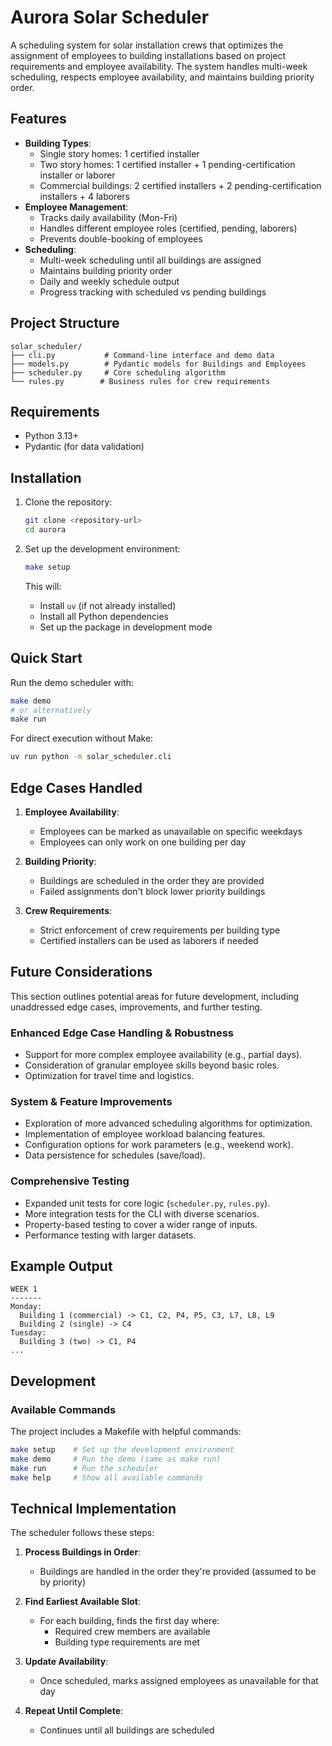 # Aurora Solar Scheduler

A scheduling system for solar installation crews that optimizes the assignment of employees to building installations based on project requirements and employee availability. The system handles multi-week scheduling, respects employee availability, and maintains building priority order.

## Features

- **Building Types**:
  - Single story homes: 1 certified installer
  - Two story homes: 1 certified installer + 1 pending-certification installer or laborer
  - Commercial buildings: 2 certified installers + 2 pending-certification installers + 4 laborers
- **Employee Management**:
  - Tracks daily availability (Mon-Fri)
  - Handles different employee roles (certified, pending, laborers)
  - Prevents double-booking of employees
- **Scheduling**:
  - Multi-week scheduling until all buildings are assigned
  - Maintains building priority order
  - Daily and weekly schedule output
  - Progress tracking with scheduled vs pending buildings

## Project Structure

```text
solar_scheduler/
├── cli.py           # Command-line interface and demo data
├── models.py        # Pydantic models for Buildings and Employees
├── scheduler.py     # Core scheduling algorithm
└── rules.py        # Business rules for crew requirements
```

## Requirements

- Python 3.13+
- Pydantic (for data validation)

## Installation

1. Clone the repository:

   ```bash
   git clone <repository-url>
   cd aurora
   ```

2. Set up the development environment:

   ```bash
   make setup
   ```
   
   This will:
   - Install `uv` (if not already installed)
   - Install all Python dependencies
   - Set up the package in development mode

## Quick Start

Run the demo scheduler with:

```bash
make demo
# or alternatively
make run
```

For direct execution without Make:

```bash
uv run python -m solar_scheduler.cli
```

## Edge Cases Handled

1. **Employee Availability**:
   - Employees can be marked as unavailable on specific weekdays
   - Employees can only work on one building per day

2. **Building Priority**:
   - Buildings are scheduled in the order they are provided
   - Failed assignments don't block lower priority buildings

3. **Crew Requirements**:
   - Strict enforcement of crew requirements per building type
   - Certified installers can be used as laborers if needed

## Future Considerations

This section outlines potential areas for future development, including unaddressed edge cases, improvements, and further testing.

### Enhanced Edge Case Handling & Robustness

- Support for more complex employee availability (e.g., partial days).
- Consideration of granular employee skills beyond basic roles.
- Optimization for travel time and logistics.

### System & Feature Improvements

- Exploration of more advanced scheduling algorithms for optimization.
- Implementation of employee workload balancing features.
- Configuration options for work parameters (e.g., weekend work).
- Data persistence for schedules (save/load).

### Comprehensive Testing

- Expanded unit tests for core logic (`scheduler.py`, `rules.py`).
- More integration tests for the CLI with diverse scenarios.
- Property-based testing to cover a wider range of inputs.
- Performance testing with larger datasets.

## Example Output

```text
WEEK 1
-------
Monday:
  Building 1 (commercial) -> C1, C2, P4, P5, C3, L7, L8, L9
  Building 2 (single) -> C4
Tuesday:
  Building 3 (two) -> C1, P4
...
```

## Development

### Available Commands

The project includes a Makefile with helpful commands:

```bash
make setup    # Set up the development environment
make demo     # Run the demo (same as make run)
make run      # Run the scheduler
make help     # Show all available commands
```


## Technical Implementation

The scheduler follows these steps:

1. **Process Buildings in Order**:
   - Buildings are handled in the order they're provided (assumed to be by priority)

2. **Find Earliest Available Slot**:
   - For each building, finds the first day where:
     - Required crew members are available
     - Building type requirements are met

3. **Update Availability**:
   - Once scheduled, marks assigned employees as unavailable for that day

4. **Repeat Until Complete**:
   - Continues until all buildings are scheduled

